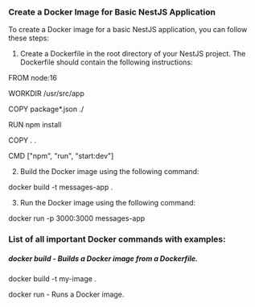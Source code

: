 ### Create a Docker Image for Basic NestJS Application

To create a Docker image for a basic NestJS application, you can follow these steps:

1. Create a Dockerfile in the root directory of your NestJS project. The Dockerfile should contain the following instructions:

FROM node:16

WORKDIR /usr/src/app

COPY package*.json ./

RUN npm install

COPY . .

CMD ["npm", "run", "start:dev"]

2. Build the Docker image using the following command:

docker build -t messages-app .

3. Run the Docker image using the following command:

docker run -p 3000:3000 messages-app

### List of all important Docker commands with examples:

##### docker build - Builds a Docker image from a Dockerfile.

docker build -t my-image .

docker run - Runs a Docker image.



